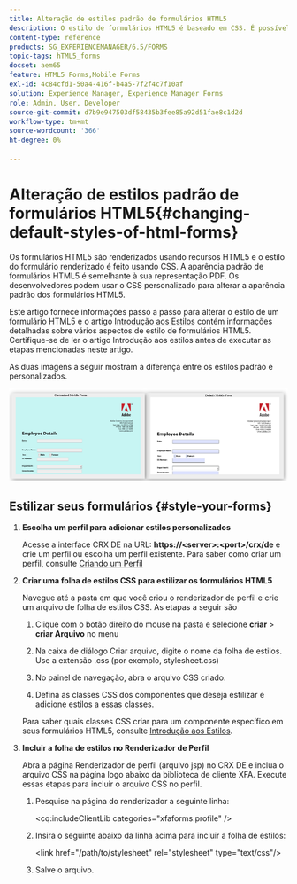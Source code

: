 ```yaml
---
title: Alteração de estilos padrão de formulários HTML5
description: O estilo de formulários HTML5 é baseado em CSS. É possível alterar os estilos padrão do formulário.
content-type: reference
products: SG_EXPERIENCEMANAGER/6.5/FORMS
topic-tags: hTML5_forms
docset: aem65
feature: HTML5 Forms,Mobile Forms
exl-id: 4c84cfd1-50a4-416f-b4a5-7f2f4c7f10af
solution: Experience Manager, Experience Manager Forms
role: Admin, User, Developer
source-git-commit: d7b9e947503df58435b3fee85a92d51fae8c1d2d
workflow-type: tm+mt
source-wordcount: '366'
ht-degree: 0%

---
```


# Alteração de estilos padrão de formulários HTML5{#changing-default-styles-of-html-forms}

Os formulários HTML5 são renderizados usando recursos HTML5 e o estilo do formulário renderizado é feito usando CSS. A aparência padrão de formulários HTML5 é semelhante à sua representação PDF. Os desenvolvedores podem usar o CSS personalizado para alterar a aparência padrão dos formulários HTML5.

Este artigo fornece informações passo a passo para alterar o estilo de um formulário HTML5 e o artigo [Introdução aos Estilos](/help/forms/using/css-styles.md) contém informações detalhadas sobre vários aspectos de estilo de formulários HTML5. Certifique-se de ler o artigo Introdução aos estilos antes de executar as etapas mencionadas neste artigo.

As duas imagens a seguir mostram a diferença entre os estilos padrão e personalizados.

![imagens-002-pequenas](assets/pictures-002-small.png)

## Estilizar seus formulários {#style-your-forms}

1. **Escolha um perfil para adicionar estilos personalizados**

   Acesse a interface CRX DE na URL: **https://&lt;server>:&lt;port>/crx/de** e crie um perfil ou escolha um perfil existente. Para saber como criar um perfil, consulte [Criando um Perfil](/help/forms/using/custom-profile.md)

1. **Criar uma folha de estilos CSS para estilizar os formulários HTML5**

   Navegue até a pasta em que você criou o renderizador de perfil e crie um arquivo de folha de estilos CSS. As etapas a seguir são

   1. Clique com o botão direito do mouse na pasta e selecione **criar** > **criar Arquivo** no menu

   1. Na caixa de diálogo Criar arquivo, digite o nome da folha de estilos. Use a extensão .css (por exemplo, stylesheet.css)
   1. No painel de navegação, abra o arquivo CSS criado.
   1. Defina as classes CSS dos componentes que deseja estilizar e adicione estilos a essas classes.

   Para saber quais classes CSS criar para um componente específico em seus formulários HTML5, consulte [Introdução aos Estilos](/help/forms/using/css-styles.md).

1. **Incluir a folha de estilos no Renderizador de Perfil**

   Abra a página Renderizador de perfil (arquivo jsp) no CRX DE e inclua o arquivo CSS na página logo abaixo da biblioteca de cliente XFA. Execute essas etapas para incluir o arquivo CSS no perfil.

   1. Pesquise na página do renderizador a seguinte linha:

      &lt;cq:includeClientLib categories=&quot;xfaforms.profile&quot; />

   1. Insira o seguinte abaixo da linha acima para incluir a folha de estilos:

      &lt;link href=&quot;/path/to/stylesheet&quot; rel=&quot;stylesheet&quot; type=&quot;text/css&quot;/>

   1. Salve o arquivo.
